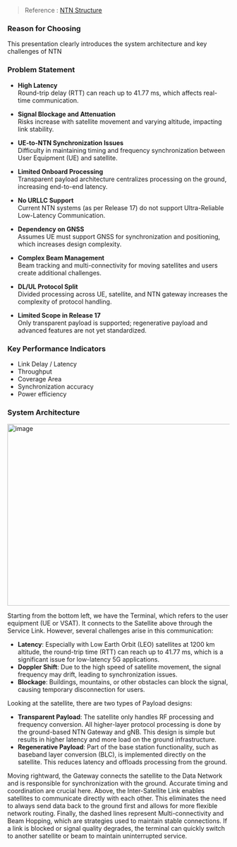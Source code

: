 > Reference :
[NTN Structure](https://u.pcloud.link/publink/show?code=kZbSRB5ZcCoOvCSbE5f1t94U8EKD08cm4L7V#/filemanager?folder=27002009791)

### Reason for Choosing
This presentation clearly introduces the system architecture and key challenges of NTN
### Problem Statement
- **High Latency**  
  Round-trip delay (RTT) can reach up to 41.77 ms, which affects real-time communication.

- **Signal Blockage and Attenuation**  
  Risks increase with satellite movement and varying altitude, impacting link stability.

- **UE-to-NTN Synchronization Issues**  
  Difficulty in maintaining timing and frequency synchronization between User Equipment (UE) and satellite.

- **Limited Onboard Processing**  
  Transparent payload architecture centralizes processing on the ground, increasing end-to-end latency.

- **No URLLC Support**  
  Current NTN systems (as per Release 17) do not support Ultra-Reliable Low-Latency Communication.

- **Dependency on GNSS**  
  Assumes UE must support GNSS for synchronization and positioning, which increases design complexity.

- **Complex Beam Management**  
  Beam tracking and multi-connectivity for moving satellites and users create additional challenges.

- **DL/UL Protocol Split**  
  Divided processing across UE, satellite, and NTN gateway increases the complexity of protocol handling.

- **Limited Scope in Release 17**  
  Only transparent payload is supported; regenerative payload and advanced features are not yet standardized.

### Key Performance Indicators
- Link Delay / Latency
- Throughput
- Coverage Area
- Synchronization accuracy
- Power efficiency
### System Architecture
<img width="638" height="411" alt="image" src="https://github.com/user-attachments/assets/6a352504-5cd1-44a8-90eb-0576d4c57d3d" />

Starting from the bottom left, we have the Terminal, which refers to the user equipment (UE or VSAT). It connects to the Satellite above through the Service Link.
However, several challenges arise in this communication:
- **Latency**: Especially with Low Earth Orbit (LEO) satellites at 1200 km altitude, the round-trip time (RTT) can reach up to 41.77 ms, which is a significant issue for low-latency 5G applications.
- **Doppler Shift**: Due to the high speed of satellite movement, the signal frequency may drift, leading to synchronization issues.
- **Blockage**: Buildings, mountains, or other obstacles can block the signal, causing temporary disconnection for users.

Looking at the satellite, there are two types of Payload designs:
- **Transparent Payload**: The satellite only handles RF processing and frequency conversion. All higher-layer protocol processing is done by the ground-based NTN Gateway and gNB. This design is simple but results in higher latency and more load on the ground infrastructure.
- **Regenerative Payload**: Part of the base station functionality, such as baseband layer conversion (BLC), is implemented directly on the satellite. This reduces latency and offloads processing from the ground.

Moving rightward, the Gateway connects the satellite to the Data Network and is responsible for synchronization with the ground. Accurate timing and coordination are crucial here.
Above, the Inter-Satellite Link enables satellites to communicate directly with each other. This eliminates the need to always send data back to the ground first and allows for more flexible network routing.
Finally, the dashed lines represent Multi-connectivity and Beam Hopping, which are strategies used to maintain stable connections. If a link is blocked or signal quality degrades, the terminal can quickly switch to another satellite or beam to maintain uninterrupted service.
